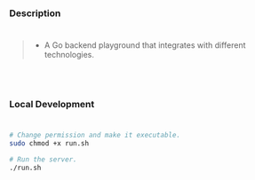 ### Description
#

> - A Go backend playground that integrates with different technologies.

<br />
<br />



### Local Development
#

```bash
# Change permission and make it executable.
sudo chmod +x run.sh

# Run the server.
./run.sh
```
